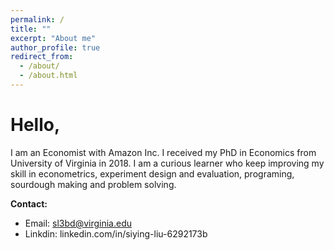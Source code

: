 ```yaml
---
permalink: /
title: ""
excerpt: "About me"
author_profile: true
redirect_from: 
  - /about/
  - /about.html
---
```


# Hello,

I am an Economist with Amazon Inc. I received my PhD in Economics from University of Virginia in 2018. I am a curious learner who keep improving my skill in econometrics, experiment design and evaluation, programing, sourdough making and problem solving. 


**Contact:**
 - Email: sl3bd@virginia.edu
 - Linkdin: linkedin.com/in/siying-liu-6292173b
